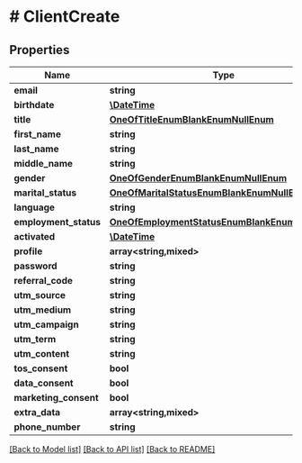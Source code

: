 # # ClientCreate

## Properties

Name | Type | Description | Notes
------------ | ------------- | ------------- | -------------
**email** | **string** |  |
**birthdate** | [**\DateTime**](\DateTime.md) |  | [optional]
**title** | [**OneOfTitleEnumBlankEnumNullEnum**](OneOfTitleEnumBlankEnumNullEnum.md) |  | [optional]
**first_name** | **string** |  | [optional]
**last_name** | **string** |  | [optional]
**middle_name** | **string** |  | [optional]
**gender** | [**OneOfGenderEnumBlankEnumNullEnum**](OneOfGenderEnumBlankEnumNullEnum.md) |  | [optional]
**marital_status** | [**OneOfMaritalStatusEnumBlankEnumNullEnum**](OneOfMaritalStatusEnumBlankEnumNullEnum.md) |  | [optional]
**language** | **string** |  | [optional]
**employment_status** | [**OneOfEmploymentStatusEnumBlankEnumNullEnum**](OneOfEmploymentStatusEnumBlankEnumNullEnum.md) |  | [optional]
**activated** | [**\DateTime**](\DateTime.md) |  | [optional]
**profile** | **array<string,mixed>** |  | [optional]
**password** | **string** |  | [optional]
**referral_code** | **string** |  | [optional]
**utm_source** | **string** |  | [optional]
**utm_medium** | **string** |  | [optional]
**utm_campaign** | **string** |  | [optional]
**utm_term** | **string** |  | [optional]
**utm_content** | **string** |  | [optional]
**tos_consent** | **bool** |  | [optional]
**data_consent** | **bool** |  | [optional]
**marketing_consent** | **bool** |  | [optional]
**extra_data** | **array<string,mixed>** |  | [optional]
**phone_number** | **string** |  | [optional]

[[Back to Model list]](../../README.md#models) [[Back to API list]](../../README.md#endpoints) [[Back to README]](../../README.md)
